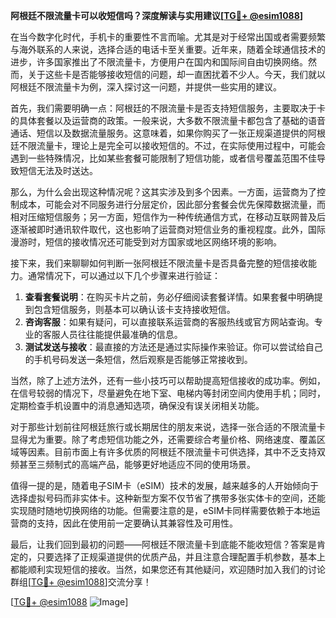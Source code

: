 **阿根廷不限流量卡可以收短信吗？深度解读与实用建议[[TG💪+ @esim1088](https://t.me/s/esim1088)]**

在当今数字化时代，手机卡的重要性不言而喻。尤其是对于经常出国或者需要频繁与海外联系的人来说，选择合适的电话卡至关重要。近年来，随着全球通信技术的进步，许多国家推出了不限流量卡，方便用户在国内和国际间自由切换网络。然而，关于这些卡是否能够接收短信的问题，却一直困扰着不少人。今天，我们就以阿根廷不限流量卡为例，深入探讨这一问题，并提供一些实用的建议。

首先，我们需要明确一点：阿根廷的不限流量卡是否支持短信服务，主要取决于卡的具体套餐以及运营商的政策。一般来说，大多数不限流量卡都包含了基础的语音通话、短信以及数据流量服务。这意味着，如果你购买了一张正规渠道提供的阿根廷不限流量卡，理论上是完全可以接收短信的。不过，在实际使用过程中，可能会遇到一些特殊情况，比如某些套餐可能限制了短信功能，或者信号覆盖范围不佳导致短信无法及时送达。

那么，为什么会出现这种情况呢？这其实涉及到多个因素。一方面，运营商为了控制成本，可能会对不同服务进行分层定价，因此部分套餐会优先保障数据流量，而相对压缩短信服务；另一方面，短信作为一种传统通信方式，在移动互联网普及后逐渐被即时通讯软件取代，这也影响了运营商对短信业务的重视程度。此外，国际漫游时，短信的接收情况还可能受到对方国家或地区网络环境的影响。

接下来，我们来聊聊如何判断一张阿根廷不限流量卡是否具备完整的短信接收能力。通常情况下，可以通过以下几个步骤来进行验证：

1. **查看套餐说明**：在购买卡片之前，务必仔细阅读套餐详情。如果套餐中明确提到包含短信服务，则基本可以确认该卡支持接收短信。
2. **咨询客服**：如果有疑问，可以直接联系运营商的客服热线或官方网站查询。专业的客服人员往往能提供最准确的信息。
3. **测试发送与接收**：最直接的方法还是通过实际操作来验证。你可以尝试给自己的手机号码发送一条短信，然后观察是否能够正常接收到。

当然，除了上述方法外，还有一些小技巧可以帮助提高短信接收的成功率。例如，在信号较弱的情况下，尽量避免在地下室、电梯内等封闭空间内使用手机；同时，定期检查手机设置中的消息通知选项，确保没有误关闭相关功能。

对于那些计划前往阿根廷旅行或长期居住的朋友来说，选择一张合适的不限流量卡显得尤为重要。除了考虑短信功能之外，还需要综合考量价格、网络速度、覆盖区域等因素。目前市面上有许多优质的阿根廷不限流量卡可供选择，其中不乏支持双频甚至三频制式的高端产品，能够更好地适应不同的使用场景。

值得一提的是，随着电子SIM卡（eSIM）技术的发展，越来越多的人开始倾向于选择虚拟号码而非实体卡。这种新型方案不仅节省了携带多张实体卡的空间，还能实现随时随地切换网络的功能。但需要注意的是，eSIM卡同样需要依赖于本地运营商的支持，因此在使用前一定要确认其兼容性及可用性。

最后，让我们回到最初的问题——阿根廷不限流量卡到底能不能收短信？答案是肯定的，只要选择了正规渠道提供的优质产品，并且注意合理配置手机参数，基本上都能顺利实现短信的接收。当然，如果您还有其他疑问，欢迎随时加入我们的讨论群组[[TG💪+ @esim1088](https://t.me/s/esim1088)]交流分享！

[[TG💪+ @esim1088](https://t.me/s/esim1088) ![Image](https://i.postimg.cc/4NQfJmqS/Snipaste-2025-05-13-00-14-12.png)]